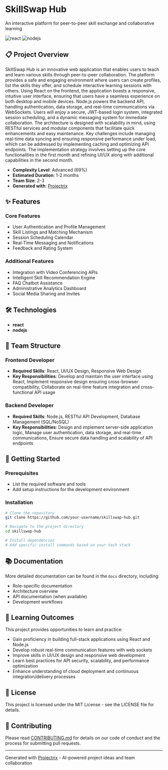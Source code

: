 # SkillSwap Hub

An interactive platform for peer-to-peer skill exchange and collaborative learning

![react](https://img.shields.io/badge/-react-05122A?style=flat&logo=react) ![nodejs](https://img.shields.io/badge/-nodejs-05122A?style=flat&logo=nodejs)

## 📋 Project Overview

SkillSwap Hub is an innovative web application that enables users to teach and learn various skills through peer-to-peer collaboration. The platform provides a safe and engaging environment where users can create profiles, list the skills they offer, and schedule interactive learning sessions with others. Using React on the frontend, the application boasts a responsive, intuitive user interface, ensuring that users have a seamless experience on both desktop and mobile devices. Node.js powers the backend API, handling authentication, data storage, and real-time communications via WebSockets. Users will enjoy a secure, JWT-based login system, integrated session scheduling, and a dynamic messaging system for immediate collaboration. The architecture is designed with scalability in mind, using RESTful services and modular components that facilitate quick enhancements and easy maintenance. Key challenges include managing real-time data syncing and ensuring responsive performance under load, which can be addressed by implementing caching and optimizing API endpoints. The implementation strategy involves setting up the core functionalities in the first month and refining UI/UX along with additional capabilities in the second month.

- **Complexity Level**: Advanced (69%)
- **Estimated Duration**: 1-2 months
- **Team Size**: 2-3
- **Generated with**: [Projectrix](https://projectrix.app)

## ✨ Features

### Core Features
- User Authentication and Profile Management
- Skill Listings and Matching Mechanism
- Session Scheduling Calendar
- Real-Time Messaging and Notifications
- Feedback and Rating System

### Additional Features
- Integration with Video Conferencing APIs
- Intelligent Skill Recommendation Engine
- FAQ Chatbot Assistance
- Administrative Analytics Dashboard
- Social Media Sharing and Invites

## 🛠️ Technologies

- **react**
- **nodejs**

## 👥 Team Structure

### Frontend Developer
- **Required Skills**: React, UI/UX Design, Responsive Web Design
- **Key Responsibilities**: Develop and maintain the user interface using React, Implement responsive design ensuring cross-browser compatibility, Collaborate on real-time feature integration and cross-functional API usage

### Backend Developer
- **Required Skills**: Node.js, RESTful API Development, Database Management (SQL/NoSQL)
- **Key Responsibilities**: Design and implement server-side application logic, Manage user authentication, data storage, and real-time communications, Ensure secure data handling and scalability of API endpoints


## 🚀 Getting Started

### Prerequisites

- List the required software and tools
- Add setup instructions for the development environment

### Installation

```bash
# Clone the repository
git clone https://github.com/your-username/skillswap-hub.git

# Navigate to the project directory
cd skillswap-hub

# Install dependencies
# Add specific install commands based on your tech stack
```

## 📚 Documentation

More detailed documentation can be found in the `docs` directory, including:

- Role-specific documentation
- Architecture overview
- API documentation (when available)
- Development workflows

## 🌱 Learning Outcomes

This project provides opportunities to learn and practice:

- Gain proficiency in building full-stack applications using React and Node.js
- Develop robust real-time communication features with web sockets
- Improve skills in UI/UX design and responsive web development
- Learn best practices for API security, scalability, and performance optimization
- Enhance understanding of cloud deployment and continuous integration/delivery processes

## 📝 License

This project is licensed under the MIT License - see the LICENSE file for details.

## 🤝 Contributing

Please read [CONTRIBUTING.md](CONTRIBUTING.md) for details on our code of conduct and the process for submitting pull requests.

---

Generated with [Projectrix](https://projectrix.app) - AI-powered project ideas and team collaboration
